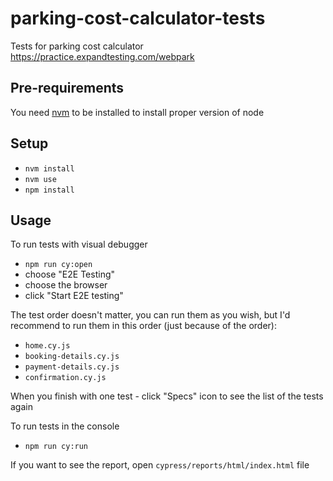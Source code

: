 # parking-cost-calculator-tests
Tests for parking cost calculator https://practice.expandtesting.com/webpark

## Pre-requirements
You need [nvm](https://github.com/nvm-sh/nvm?tab=readme-ov-file#installing-and-updating) to be installed to install proper version of node

## Setup
- `nvm install`
- `nvm use`
- `npm install`

## Usage
To run tests with visual debugger
- `npm run cy:open`
- choose "E2E Testing"
- choose the browser
- click "Start E2E testing"

The test order doesn't matter, you can run them as you wish, but I'd recommend to run them in this order (just because of the order):
- `home.cy.js`
- `booking-details.cy.js`
- `payment-details.cy.js`
- `confirmation.cy.js`

When you finish with one test - click "Specs" icon to see the list of the tests again


To run tests in the console
- `npm run cy:run`

If you want to see the report, open `cypress/reports/html/index.html` file

